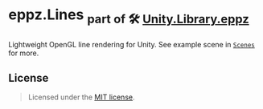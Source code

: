 # eppz.Lines <sub>part of 🛠️ [Unity.Library.eppz](https://github.com/eppz/Unity.Library.eppz)</sub>

Lightweight OpenGL line rendering for Unity. See example scene in [`Scenes`](Scenes) for more.

## License

> Licensed under the [MIT license](http://en.wikipedia.org/wiki/MIT_License).
